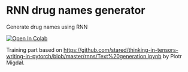 # RNN drug names generator
Generate drug names using RNN

[![Open In Colab](https://colab.research.google.com/assets/colab-badge.svg)](https://colab.research.google.com/github/jwolosiuk/rnn_drug_names_generator/blob/master/colab-demo-notebook.ipynb)

Training part based on https://github.com/stared/thinking-in-tensors-writing-in-pytorch/blob/master/rnns/Text%20generation.ipynb by Piotr Migdał.